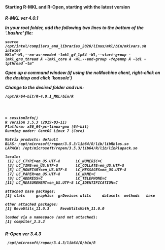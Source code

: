 
<h4> Starting R-MKL and R-Open, starting with the latest version

<h5> R-MKL ver 4.0.1

In your root folder, add the following two lines to the bottom of the '.bashrc' file: 

    source /opt/intel/compilers_and_libraries_2020/linux/mkl/bin/mklvars.sh intel64
    MKL="-Wl,--no-as-needed -lmkl_gf_lp64 -Wl,--start-group -lmkl_gnu_thread Â -lmkl_core Â -Wl,--end-group -fopenmp Â -ldl -lpthread -lm"
    
Open up a command window (if using the noMachine client, right-click on the desktop and click 'konsole')   

Change to the desired folder and run:

    /opt/R/64-bit/R-4.0.1_MKL/bin/R




    > sessionInfo()
    R version 3.5.3 (2019-03-11)
    Platform: x86_64-pc-linux-gnu (64-bit)
    Running under: CentOS Linux 7 (Core)
    
    Matrix products: default
    BLAS: /opt/microsoft/ropen/3.5.3/lib64/R/lib/libRblas.so
    LAPACK: /opt/microsoft/ropen/3.5.3/lib64/R/lib/libRlapack.so
    
    locale:
     [1] LC_CTYPE=en_US.UTF-8       LC_NUMERIC=C              
     [3] LC_TIME=en_US.UTF-8        LC_COLLATE=en_US.UTF-8    
     [5] LC_MONETARY=en_US.UTF-8    LC_MESSAGES=en_US.UTF-8   
     [7] LC_PAPER=en_US.UTF-8       LC_NAME=C                 
     [9] LC_ADDRESS=C               LC_TELEPHONE=C            
    [11] LC_MEASUREMENT=en_US.UTF-8 LC_IDENTIFICATION=C       
    
    attached base packages:
    [1] stats     graphics  grDevices utils     datasets  methods   base     
    
    other attached packages:
    [1] RevoUtils_11.0.3     RevoUtilsMath_11.0.0
    
    loaded via a namespace (and not attached):
    [1] compiler_3.5.3






<h5> R-Open ver 3.4.3

     /opt/microsoft/ropen/3.4.3/lib64/R/bin/R
